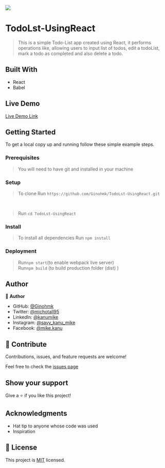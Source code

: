 ![](https://img.shields.io/badge/Microverse-blueviolet)

# TodoLst-UsingReact

> This is a simple Todo-List app created using React, it performs operations like, allowing users to input list of todos, edit a todoList, mark a todo as completed and also delete a todo.

## Built With

- React
- Babel

## Live Demo

[Live Demo Link](https://ginohmk.github.io/TodoLst-UsingReact/)

## Getting Started

To get a local copy up and running follow these simple example steps.

### Prerequisites

> You will need to have git and installed in your machine

### Setup <br>

> To clone Run `https://github.com/Ginohmk/TodoLst-UsingReact.git`

<br>

> Run `cd TodoLst-UsingReact`

### Install <br>

> To install all dependencies Run `npm install`

### Deployment <br>

> Run`npm start`(to enable webpack live server) <br>
> Run`npm build` (to build production folder (dist) )

## Author

👤 **Author**

- GitHub: [@Ginohmk](https://github.com/Ginohmk)
- Twitter: [@michotall95](https://www.twitter.com/michotall95)
- LinkedIn: [@kanumike](https://www.linkedin.com/in/kanu-mike-497119211/)
- Instagram: [@savy_kanu_mike](https/instagram.com/savy_kanu_mike)
- Facebook: [@mike.kanu](https://www.facebook.com/mike.kanu)

## 🤝 Contribute

Contributions, issues, and feature requests are welcome!

Feel free to check the [issues page](https://github.com/Ginohmk/calculator-UsingReact/issues)

## Show your support

Give a ⭐️ if you like this project!

## Acknowledgments

- Hat tip to anyone whose code was used
- Inspiration

## 📝 License

This project is [MIT](./MIT.md) licensed.
